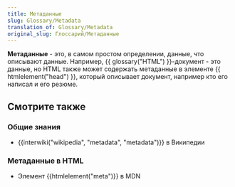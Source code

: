 ```yaml
---
title: Метаданные
slug: Glossary/Metadata
translation_of: Glossary/Metadata
original_slug: Глоссарий/Метаданные
---
```


**Метаданные** - это, в самом простом определении, данные, что описывают данные. Например, {{ glossary("HTML") }}-документ - это данные, но HTML также может содержать метаданные в элементе {{ htmlelement("head") }}, который описывает документ, например кто его написал и его резюме.

## Смотрите также

### Общие знания

- {{interwiki("wikipedia", "metadata", "metadata")}} в Википедии

### Метаданные в HTML

- Элемент {{htmlelement("meta")}} в MDN
